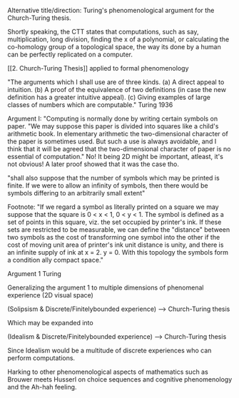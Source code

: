 Alternative title/direction: Turing's phenomenological argument for the Church-Turing thesis. 


Shortly speaking, the CTT states that computations, such as say, multiplication, long division, finding the x of a polynomial, or calculating the co-homology group of a topological space, the way its done by a human can be perfectly replicated on a computer. 



[[2. Church-Turing Thesis]] applied to formal phenomenology


"The arguments which I shall use are of three kinds. 
(a) A direct appeal to intuition. 
(b) A proof of the equivalence of two definitions (in case the new definition has a greater intuitive appeal). 
(c) Giving examples of large classes of numbers which are computable." 
Turing 1936


Argument I:
"Computing is normally done by writing certain symbols on paper. "We may suppose this paper is divided into squares like a child's arithmetic book. In elementary arithmetic the two-dimensional character of the paper is sometimes used. But such a use is always avoidable, and I think that it will be agreed that the two-dimensional character of paper is no essential of computation."
No! It being 2D might be important, atleast, it's not obvious! A later proof showed that it was the case tho. 



"shall also suppose that the number of symbols which may be printed is finite. If we were to allow an infinity of symbols, then there would be symbols differing to an arbitrarily small extent"

Footnote: "If we regard a symbol as literally printed on a square we may suppose that the square is 0 < x < 1, 0 < y < 1. The symbol is defined as a set of points in this square, viz. the set occupied by printer's ink. If these sets are restricted to be measurable, we can define the "distance" between two symbols as the cost of transforming one symbol into the other if the cost of moving unit area of printer's ink unit distance is unity, and there is an infinite supply of ink at x = 2. y = 0. With this topology the symbols form a condition ally compact space."



Argument 1 Turing



Generalizing the argument 1 to multiple dimensions of phenomenal experience (2D visual space)



(Solipsism & Discrete/Finitelybounded experience) --> Church-Turing thesis

Which may be expanded into

(Idealism & Discrete/Finitelybounded experience) --> Church-Turing thesis


Since Idealism would be a multitude of discrete experiences who can perform computations. 




Harking to other phenomenological aspects of mathematics such as Brouwer meets Husserl on choice sequences and cognitive phenomenology and the Ah-hah feeling. 





